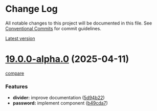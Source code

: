# Change Log

All notable changes to this project will be documented in this file.
See [Conventional Commits](https://conventionalcommits.org) for commit guidelines.



[Latest version](https://ovh.github.io/design-system/latest/?path=/docs/design-system-changelog--page)


# [19.0.0-alpha.0](https://ovh.github.io/design-system/v19.0.0-alpha.0/?path=/docs/design-system-changelog--page) (2025-04-11)
[compare](https://github.com/ovh/design-system/compare/v18.6.2...v19.0.0-alpha.0)

### Features

* **divider:** improve documentation ([5d94b22](https://github.com/ovh/design-system/commit/5d94b2223165a59a351441bdbb659b9ce6ff2246))
* **password:** implement component ([b49cda7](https://github.com/ovh/design-system/commit/b49cda71ee73151937aec5b1e79bfc006bb471df))
